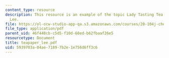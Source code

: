 ```yaml
---
content_type: resource
description: This resource is an example of the topic Lady Tasting Tea paper by Sueann
  Lee.
file: https://ol-ocw-studio-app-qa.s3.amazonaws.com/courses/20-104j-chemicals-in-the-environment-toxicology-and-public-health-be-104j-spring-2005/5939703a04ae71897b2e1e756d6ff3c6_teapaper_lee.pdf
file_type: application/pdf
parent_uid: 46f448cb-c5d5-f10d-68ed-b62fbaaf26e5
resourcetype: Document
title: teapaper_lee.pdf
uid: 5939703a-04ae-7189-7b2e-1e756d6ff3c6
---
```

